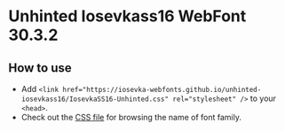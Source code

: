 # Unhinted Iosevkass16 WebFont 30.3.2

## How to use

- Add `<link href="https://iosevka-webfonts.github.io/unhinted-iosevkass16/IosevkaSS16-Unhinted.css" rel="stylesheet" />` to your `<head>`.
- Check out the [CSS file](./IosevkaSS16-Unhinted.css) for browsing the name of font family.
